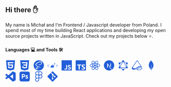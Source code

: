 ## Hi there ✋

My name is Michał and I'm Frontend / Javascript developer from Poland. I spend most of my time building React applications and developing my open source projects written in JavaScript. Check out my projects below ⭐.

#### Languages 💻 and Tools 🛠️

<img height="32" width="32" src="./images/html5.svg" /> &nbsp;
<img height="32" width="32" src="./images/css3.svg" /> &nbsp;
<img height="32" width="32" src="./images/sass.svg" /> &nbsp;
<img height="32" width="32" src="./images/styled-components.svg" /> &nbsp;
<img height="32" width="32" src="./images/javascript.svg" /> &nbsp;
<img height="32" width="32" src="./images/typescript.svg" /> &nbsp;
<img height="32" width="32" src="./images/react.svg" /> &nbsp;
<img height="32" width="32" src="./images/next-js.svg" /> &nbsp;
<img height="32" width="32" src="./images/graphql.svg" /> &nbsp;
<img height="32" width="32" src="./images/mobx-state-tree.svg" /> &nbsp;
<img height="32" width="32" src="./images/mongodb.svg" /> &nbsp;
<img height="32" width="32" src="./images/vs-code.svg" /> &nbsp;
<img height="32" width="32" src="./images/photoshop.svg" /> &nbsp;
<img height="32" width="32" src="./images/figma.svg" /> &nbsp;
<img height="32" width="32" src="./images/git.svg" /> &nbsp;